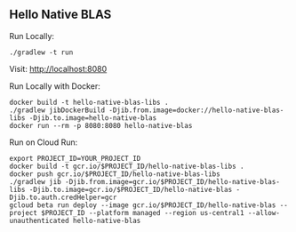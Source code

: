 Hello Native BLAS
-----------------

Run Locally:
```
./gradlew -t run
```

Visit: [http://localhost:8080](http://localhost:8080)

Run Locally with Docker:
```
docker build -t hello-native-blas-libs .
./gradlew jibDockerBuild -Djib.from.image=docker://hello-native-blas-libs -Djib.to.image=hello-native-blas
docker run --rm -p 8080:8080 hello-native-blas
```

Run on Cloud Run:
```
export PROJECT_ID=YOUR_PROJECT_ID
docker build -t gcr.io/$PROJECT_ID/hello-native-blas-libs .
docker push gcr.io/$PROJECT_ID/hello-native-blas-libs
./gradlew jib -Djib.from.image=gcr.io/$PROJECT_ID/hello-native-blas-libs -Djib.to.image=gcr.io/$PROJECT_ID/hello-native-blas -Djib.to.auth.credHelper=gcr
gcloud beta run deploy --image gcr.io/$PROJECT_ID/hello-native-blas --project $PROJECT_ID --platform managed --region us-central1 --allow-unauthenticated hello-native-blas
```
